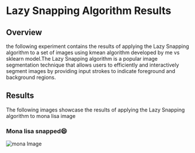 # Lazy Snapping Algorithm Results

## Overview
the following experiment contains the results of applying the Lazy Snapping algorithm to a set of images using kmean algorithm developed by me vs sklearn model.The Lazy Snapping algorithm is a popular image segmentation technique that allows users to efficiently and interactively segment images by providing input strokes to indicate foreground and background regions.

## Results
The following images showcase the results of applying the Lazy Snapping algorithm to mona lisa image

### Mona lisa snapped😄
![mona Image](/main/output.png)


